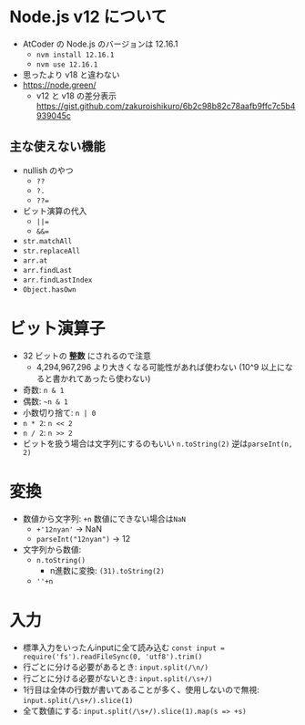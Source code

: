 # Node.js v12 について

- AtCoder の Node.js のバージョンは 12.16.1
  - `nvm install 12.16.1`
  - `nvm use 12.16.1`
- 思ったより v18 と違わない
- https://node.green/
  - v12 と v18 の差分表示 https://gist.github.com/zakuroishikuro/6b2c98b82c78aafb9ffc7c5b4939045c

## 主な使えない機能

- nullish のやつ
  - `??`
  - `?.`
  - `??=`
- ビット演算の代入
  - `||=`
  - `&&=`
- `str.matchAll`
- `str.replaceAll`
- `arr.at`
- `arr.findLast`
- `arr.findLastIndex`
- `Object.hasOwn`

# ビット演算子

- 32 ビットの **整数** にされるので注意
  - 4,294,967,296 より大きくなる可能性があれば使わない (10^9 以上になると書かれてあったら使わない)
- 奇数: `n & 1`
- 偶数: `~n & 1`
- 小数切り捨て: `n | 0`
- `n * 2`: `n << 2`
- `n / 2`: `n >> 2`
- ビットを扱う場合は文字列にするのもいい `n.toString(2)` 逆は`parseInt(n, 2)`

# 変換

- 数値から文字列: `+n` 数値にできない場合は`NaN`
  - `+'12nyan'` -> NaN
  - `parseInt("12nyan")` -> 12
- 文字列から数値:
  - `n.toString()`
    - n進数に変換: `(31).toString(2)`
  - `''+n`

# 入力

- 標準入力をいったんinputに全て読み込む `const input = require('fs').readFileSync(0, 'utf8').trim()`
- 行ごとに分ける必要があるとき: `input.split(/\n/)`
- 行ごとに分ける必要がないとき: `input.split(/\s+/)`
- 1行目は全体の行数が書いてあることが多く、使用しないので無視: `input.split(/\s+/).slice(1)`
- 全て数値にする: `input.split(/\s+/).slice(1).map(s => +s)`
